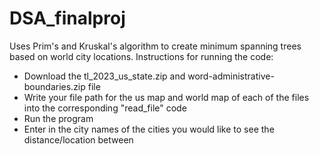 # DSA_finalproj
Uses Prim's and Kruskal's algorithm to create minimum spanning trees based on world city locations.
Instructions for running the code:
- Download the tl_2023_us_state.zip and word-administrative-boundaries.zip file
- Write your file path for the us map and world map of each of the files into the corresponding "read_file" code
- Run the program
- Enter in the city names of the cities you would like to see the distance/location between
